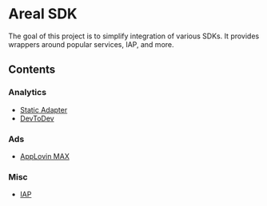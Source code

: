 # Areal SDK

The goal of this project is to simplify integration of various SDKs. It provides wrappers around popular services, IAP, and more.

## Contents

### Analytics
-   [Static Adapter](./com.arealczech.sdk.analytics.adapter/)
-   [DevToDev](./com.arealczech.sdk.devtodev/)

### Ads
-   [AppLovin MAX](./com.arealczech.sdk.applovin/)

### Misc
-   [IAP](./com.arealczech.sdk.iap/)
